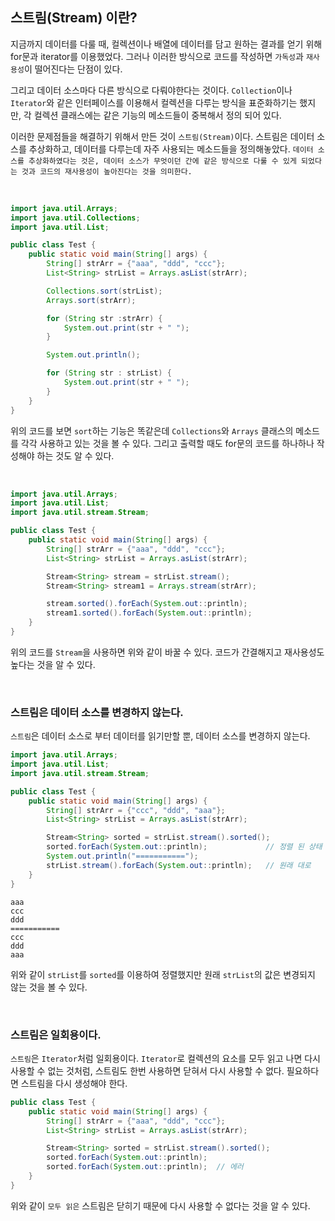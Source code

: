 ## 스트림(Stream) 이란?

지금까지 데이터를 다룰 때, 컬렉션이나 배열에 데이터를 담고 원하는 결과를 얻기 위해 for문과 iterator를 이용했었다.
그러나 이러한 방식으로 코드를 작성하면 `가독성`과 `재사용성`이 떨어진다는 단점이 있다. 

그리고 데이터 소스마다 다른 방식으로 다뤄야한다는 것이다.
`Collection`이나 `Iterator`와 같은 인터페이스를 이용해서 컬렉션을 다루는 방식을 표준화하기는 했지만, 각 컬렉션 클래스에는 같은 기능의 메소드들이 중복해서 정의 되어 있다. 

이러한 문제점들을 해결하기 위해서 만든 것이 `스트림(Stream)`이다. 스트림은 데이터 소스를 추상화하고, 데이터를 다루는데 자주 사용되는 메소드들을 정의해놓았다. 
`데이터 소스를 추상화하였다는 것은, 데이터 소스가 무엇이던 간에 같은 방식으로 다룰 수 있게 되었다는 것과 코드의 재사용성이 높아진다는 것을 의미한다.`

<br>

```java
import java.util.Arrays;
import java.util.Collections;
import java.util.List;

public class Test {
    public static void main(String[] args) {
        String[] strArr = {"aaa", "ddd", "ccc"};
        List<String> strList = Arrays.asList(strArr);

        Collections.sort(strList);
        Arrays.sort(strArr);

        for (String str :strArr) {
            System.out.print(str + " ");
        }

        System.out.println();

        for (String str : strList) {
            System.out.print(str + " ");
        }
    }
}
```

위의 코드를 보면 `sort`하는 기능은 똑같은데 `Collections`와 `Arrays` 클래스의 메소드를 각각 사용하고 있는 것을 볼 수 있다.
그리고 출력할 때도 for문의 코드를 하나하나 작성해야 하는 것도 알 수 있다.

<br>

```java
import java.util.Arrays;
import java.util.List;
import java.util.stream.Stream;

public class Test {
    public static void main(String[] args) {
        String[] strArr = {"aaa", "ddd", "ccc"};
        List<String> strList = Arrays.asList(strArr);

        Stream<String> stream = strList.stream();
        Stream<String> stream1 = Arrays.stream(strArr);

        stream.sorted().forEach(System.out::println);
        stream1.sorted().forEach(System.out::println);
    }
}
```

위의 코드를 `Stream`을 사용하면 위와 같이 바꿀 수 있다. 코드가 간결해지고 재사용성도 높다는 것을 알 수 있다.


<br>

### 스트림은 데이터 소스를 변경하지 않는다.

`스트림`은 데이터 소스로 부터 데이터를 읽기만할 뿐, 데이터 소스를 변경하지 않는다.

```java
import java.util.Arrays;
import java.util.List;
import java.util.stream.Stream;

public class Test {
    public static void main(String[] args) {
        String[] strArr = {"ccc", "ddd", "aaa"};
        List<String> strList = Arrays.asList(strArr);

        Stream<String> sorted = strList.stream().sorted();
        sorted.forEach(System.out::println);             // 정렬 된 상태
        System.out.println("===========");           
        strList.stream().forEach(System.out::println);   // 원래 대로
    }
}
```
```
aaa
ccc
ddd
===========
ccc
ddd
aaa
```


위와 같이 `strList`를 `sorted`를 이용하여 정렬했지만 원래 `strList`의 값은 변경되지 않는 것을 볼 수 있다.

<br>

### 스트림은 일회용이다.

`스트림`은 `Iterator`처럼 일회용이다. `Iterator`로 컬렉션의 요소를 모두 읽고 나면 다시 사용할 수 없는 것처럼, 스트림도 한번
사용하면 닫혀서 다시 사용할 수 없다. 필요하다면 스트림을 다시 생성해야 한다.


```java
public class Test {
    public static void main(String[] args) {
        String[] strArr = {"aaa", "ddd", "ccc"};
        List<String> strList = Arrays.asList(strArr);

        Stream<String> sorted = strList.stream().sorted();
        sorted.forEach(System.out::println);
        sorted.forEach(System.out::println);  // 에러
    }
}
```

위와 같이 `모두 읽은` 스트림은 닫히기 때문에 다시 사용할 수 없다는 것을 알 수 있다.
